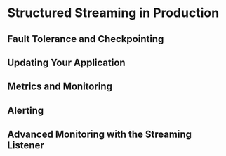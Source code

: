 # Structured Streaming in Production

## Fault Tolerance and Checkpointing

## Updating Your Application

## Metrics and Monitoring

## Alerting

## Advanced Monitoring with the Streaming Listener
